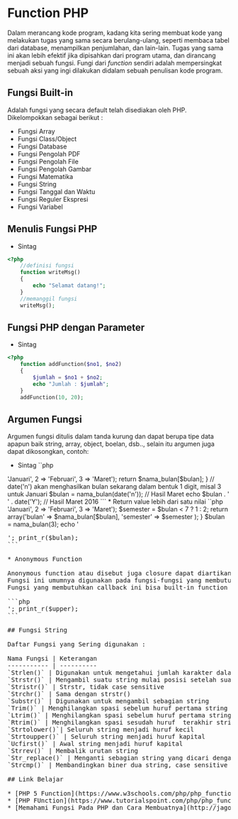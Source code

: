 # Function PHP
Dalam merancang kode program, kadang kita sering membuat kode yang melakukan tugas yang sama secara berulang-ulang, seperti membaca tabel dari database, menampilkan penjumlahan, dan lain-lain.
Tugas yang sama ini akan lebih efektif jika dipisahkan dari program utama, dan dirancang menjadi sebuah fungsi.
Fungi dari _function_ sendiri adalah mempersingkat sebuah aksi yang ingi dilakukan didalam sebuah penulisan kode program.


## Fungsi Built-in

Adalah fungsi yang secara default telah disediakan oleh PHP. Dikelompokkan sebagai berikut :
* Fungsi Array
* Fungsi Class/Object
* Fungsi Database
* Fungsi Pengolah PDF
* Fungsi Pengolah File
* Fungsi Pengolah Gambar
* Fungsi Matematika
* Fungsi String
* Fungsi Tanggal dan Waktu
* Fungsi Reguler Ekspresi
* Fungsi Variabel


## Menulis Fungsi PHP

* Sintag
```php
<?php
    //definisi fungsi
    function writeMsg()
    {
        echo "Selamat datang!";
    }
    //memanggil fungsi
    writeMsg();
```

## Fungsi PHP dengan Parameter

* Sintag
```php
<?php
    function addFunction($no1, $no2)
    {
        $jumlah = $no1 + $no2;
        echo "Jumlah : $jumlah";
    }
    addFunction(10, 20);
```

## Argumen Fungsi

Argumen fungsi ditulis dalam tanda kurung dan dapat berupa tipe data apapun baik string, array, object, boelan, dsb.., selain itu argumen juga dapat dikosongkan, 
contoh:

* Sintag
``php
<?php
    // Tanpa argumen
    function nama_bulan() 
    {
        echo 'Agustus';
    }
    nama_bulan(); // Hasil Agustus
```

Contoh berikutnya definisikan argumen, sehingga  dapat mencetak nama bulan sesuai dengan yang dinginkan:

```php
<?php
    function nama_bulan($bulan) 
    {
        echo $bulan;
    }
    nama_bulan('Januari'); // Hasil Januari

Lebih lanjut, argumen dari fungsi ini dapat didefinisikan lebih dari satu, caranya, pisahkan argumen dengan tanda koma, contoh:

```php
<?php
    function nama_bulan($bulan, $tahun) 
    {
        echo $bulan . ' ' . $tahun;
    }
    nama_bulan('Januari', 2016); // Hasil Januari 2016
```

## Nilai Default Argumen

Kita dapat mendefinisikan nilai default dari argumen, sehingga memudahkan pemanggilan fungsi karena tidak perlu menulis argumen terlalu banyak, contoh:

```php
<?php
    function nama_bulan($bulan, $tahun = 2016) 
    {
        echo $bulan . ' ' . $tahun;
    }
    nama_bulan('Januari'); // Hasil Januari 2016
Nilai default argumen ini bisa kita isi tipe data apa saja seperti boelan (true, false), null, array, object, dll

## Nilai Kembalian – Return Value

* Menggunakan return

Nilai kembalian ini maksudnya fungsi yang kita panggil tadi akan menghasilkan nilai tertentu, nilai tersebut bisa bertipe apa jasa seperti: boelan, float, array, object, dll
Nilai kembalian ini dijalankan dengan menggunakan keyword `return`, contoh:

```php
<?php
    function nama_bulan($bulan) 
    {
        $nama_bulan = array (1 => 'Januari', 2 => 'Februari', 3 => 'Maret');
        return $nama_bulan[$bulan];
    }
    // date('n') akan menghasilkan bulan sekarang dalam bentuk 1 digit, misal 3 untuk Januari
    $bulan = nama_bulan(date('n')); // Hasil Maret 
        echo $bulan . ' ' . date('Y'); // Hasil Maret 2016
```

* Return value lebih dari satu nilai

``php
<?php
?php
    function nama_bulan($bulan) 
    {
        $nama_bulan = array (1 => 'Januari', 2 => 'Februari', 3 => 'Maret');
        $semester   = $bulan < 7 ? 1 : 2;
        return array('bulan' => $nama_bulan[$bulan],
                    'semester' => $semester
                );
    }
    $bulan = nama_bulan(3);
        echo '<pre>'; print_r($bulan);
```

* Anonymous Function

Anonymous function atau disebut juga closure dapat diartikan fungsi tanpa nama (anonymous). 
Fungsi ini umumnya digunakan pada fungsi-fungsi yang membutuhkan callback (fungsi yang dipanggil oleh fungsi lainnya).
Fungsi yang membutuhkan callback ini bisa built-in function seperti preg_replcace_callback, array_map, array_walk, dll maupun user-defined function.

```php
<?php
$kendaraan  = array('Mobil', 'Motor', 'Sepeda');
$upper      = array_map('toupper', $kendaraan);
function toupper($array_val) 
{
    return strtoupper($array_val);
}
    echo '<pre>'; print_r($upper);
```

## Fungsi String

Daftar Fungsi yang Sering digunakan :

Nama Fungsi | Keterangan
----------- | ----------
`Strlen()` | Digunakan untuk mengetahui jumlah karakter dalam suatu string (teks)
`Strstr()` | Mengambil suatu string mulai posisi setelah suatu substring, case sensitive
`Stristr()` | Strstr, tidak case sensitive
`Strchr()` | Sama dengan strstr()
`Substr()` | Digunakan untuk mengambil sebagian string
`Trim()` | Menghilangkan spasi sebelum huruf pertama string dan sesudah huruf terakhir string
`Ltrim()` | Menghilangkan spasi sebelum huruf pertama string (kiri)
`Rtrim()` | Menghilangkan spasi sesudah huruf  terakhir string (kanan)
`Strtolower()`| Seluruh string menjadi huruf kecil
`Strtoupper()` | Seluruh string menjadi huruf kapital
`Ucfirst()` | Awal string menjadi huruf kapital
`Strrev()` | Membalik urutan string
`Str_replace()` | Menganti sebagian string yang dicari dengan string lain
`Strcmp()` | Membandingkan biner dua string, case sensitive

## Link Belajar

* [PHP 5 Function](https://www.w3schools.com/php/php_functions.asp)
* [PHP FUnction](https://www.tutorialspoint.com/php/php_functions.htm)
* [Memahami Fungsi Pada PHP dan Cara Membuatnya](http://jagowebdev.com/memahami-dan-membuat-fungsi-pada-php/)